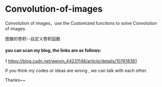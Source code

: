 # Convolution-of-images
Convolution of images，use the Customized functions to solve Convolution of images.

图像的卷积--自定义卷积函数

#### you can scan my blog, the links are as follows:

1 https://blog.csdn.net/weixin_44231148/article/details/107618361

If you think my codes or ideas are wrong , we can talk with each other.

Thanks~~
